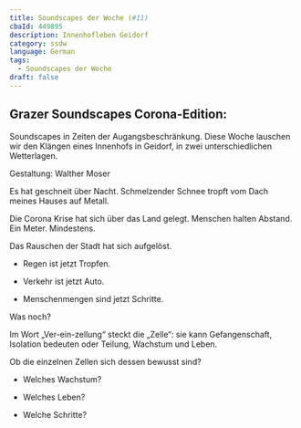 ```yaml
---
title: Soundscapes der Woche (#11)
cbaId: 449895
description: Innenhofleben Geidorf
category: ssdw
language: German
tags:
  - Soundscapes der Woche
draft: false
---
```

## Grazer Soundscapes Corona-Edition:

Soundscapes in Zeiten der Augangsbeschränkung. Diese Woche lauschen wir den Klängen eines Innenhofs in Geidorf, in zwei unterschiedlichen Wetterlagen.

Gestaltung: Walther Moser

Es hat geschneit über Nacht. Schmelzender Schnee tropft vom Dach meines Hauses auf Metall.

Die Corona Krise hat sich über das Land gelegt. Menschen halten Abstand. Ein Meter. Mindestens.

Das Rauschen der Stadt hat sich aufgelöst.

* Regen ist jetzt Tropfen.

* Verkehr ist jetzt Auto.

* Menschenmengen sind jetzt Schritte.

Was noch?

Im Wort „Ver-ein-zellung“ steckt die „Zelle“: sie kann Gefangenschaft, Isolation bedeuten oder Teilung, Wachstum und Leben.

Ob die einzelnen Zellen sich dessen bewusst sind?

* Welches Wachstum?

* Welches Leben?

* Welche Schritte?

